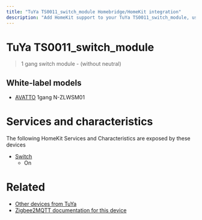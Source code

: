 ```yaml
---
title: "TuYa TS0011_switch_module Homebridge/HomeKit integration"
description: "Add HomeKit support to your TuYa TS0011_switch_module, using Homebridge, Zigbee2MQTT and homebridge-z2m."
---
```

<!---
This file has been GENERATED using src/docgen/docgen.ts
DO NOT EDIT THIS FILE MANUALLY!
-->
# TuYa TS0011_switch_module
> 1 gang switch module - (without neutral)


## White-label models
* [AVATTO](../index.md#avatto) 1gang N-ZLWSM01

# Services and characteristics
The following HomeKit Services and Characteristics are exposed by
these devices

* [Switch](../../switch.md)
  * On


# Related
* [Other devices from TuYa](../index.md#tuya)
* [Zigbee2MQTT documentation for this device](https://www.zigbee2mqtt.io/devices/TS0011_switch_module.html)